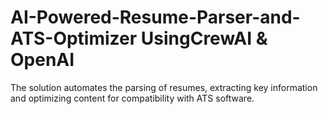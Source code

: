 # AI-Powered-Resume-Parser-and-ATS-Optimizer UsingCrewAI & OpenAI
The solution automates the parsing of resumes, extracting key information and optimizing content for compatibility with ATS software.
